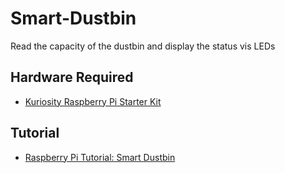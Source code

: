 # Smart-Dustbin
Read the capacity of the dustbin and display the status vis LEDs

## Hardware Required
- [Kuriosity Raspberry Pi Starter Kit](https://www.kuriosity.sg/raspberry-pi-starter-kit)

## Tutorial
- [Raspberry Pi Tutorial: Smart Dustbin](https://www.kuriosity.sg/blog/raspberry-pi-tutorial-smart-dustbin)
